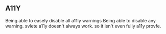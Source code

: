 ## A11Y

Being able to easely disable all a11ly warnings
Being able to disable any warning.
svlete a11y doesn't always work. so it isn't even fully a11y provfe.
